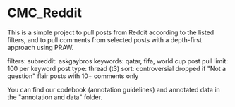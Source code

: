 # CMC_Reddit

This is a simple project to pull posts from Reddit according to the listed filters, and to pull comments from selected posts with a depth-first approach using PRAW.

filters:
  subreddit: askgaybros
  keywords: qatar, fifa, world cup
  post pull limit: 100 per keyword
  post type: thread (t3)
  sort: controversial
  dropped if "Not a question" flair
  posts with 10+ comments only
  
  You can find our codebook (annotation guidelines) and annotated data in the "annotation and data" folder.
